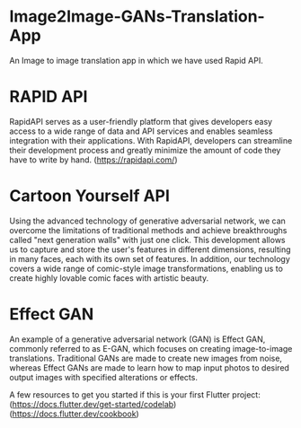 # Image2Image-GANs-Translation-App

An Image to image translation app in which we have used Rapid API.

# RAPID API
RapidAPI serves as a user-friendly platform that gives developers easy access to a wide 
range of data and API services and enables seamless integration with their applications. 
With RapidAPI, developers can streamline their development process and greatly minimize 
the amount of code they have to write by hand. (https://rapidapi.com/)

# Cartoon Yourself API
Using the advanced technology of generative adversarial network, we can overcome the 
limitations of traditional methods and achieve breakthroughs called "next generation walls" 
with just one click. This development allows us to capture and store the user's features in 
different dimensions, resulting in many faces, each with its own set of features. In addition, 
our technology covers a wide range of comic-style image transformations, enabling us to 
create highly lovable comic faces with artistic beauty.

# Effect GAN
An example of a generative adversarial network (GAN) is Effect GAN, commonly referred 
to as E-GAN, which focuses on creating image-to-image translations. Traditional GANs are 
made to create new images from noise, whereas Effect GANs are made to learn how to map 
input photos to desired output images with specified alterations or effects.

A few resources to get you started if this is your first Flutter project:
(https://docs.flutter.dev/get-started/codelab)
(https://docs.flutter.dev/cookbook)

